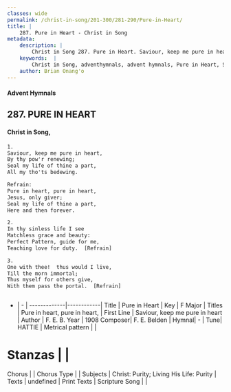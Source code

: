 ```yaml
---
classes: wide
permalink: /christ-in-song/201-300/281-290/Pure-in-Heart/
title: |
    287. Pure in Heart - Christ in Song
metadata:
    description: |
        Christ in Song 287. Pure in Heart. Saviour, keep me pure in heart, By thy pow'r renewing; Seal my life of thine a part, All my tho'ts bedewing. 
    keywords:  |
        Christ in Song, adventhymnals, advent hymnals, Pure in Heart, Saviour, keep me pure in heart. Pure in heart, pure in heart,
    author: Brian Onang'o
---
```


#### Advent Hymnals
## 287. PURE IN HEART
####  Christ in Song,

```txt
1.
Saviour, keep me pure in heart,
By thy pow'r renewing;
Seal my life of thine a part,
All my tho'ts bedewing.

Refrain:
Pure in heart, pure in heart,
Jesus, only giver;
Seal my life of thine a part,
Here and then forever.

2.
In thy sinless life I see
Matchless grace and beauty:
Perfect Pattern, guide for me,
Teaching love for duty.  [Refrain]

3.
One with thee!  thus would I live,
Till the morn immortal;
Thus myself for others give,
With them pass the portal.  [Refrain]



```

- |   -  |
-------------|------------|
Title | Pure in Heart |
Key | F Major |
Titles | Pure in heart, pure in heart, |
First Line | Saviour, keep me pure in heart |
Author | F. E. B.
Year | 1908
Composer| F. E. Belden |
Hymnal|  - |
Tune| HATTIE |
Metrical pattern | |
# Stanzas |  |
Chorus |  |
Chorus Type |  |
Subjects | Christ: Purity; Living His Life: Purity |
Texts | undefined |
Print Texts | 
Scripture Song |  |
    
